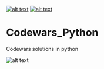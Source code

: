 [![alt text](https://img.shields.io/badge/python-3.6-red)](https://python.org)
[![alt text](https://www.codewars.com/users/deedy-ru/badges/micro)](https://www.codewars.com/users/deedy-ru)

# Codewars_Python
Codewars solutions in python

![alt text](https://www.codewars.com/users/deedy-ru/badges/large)
